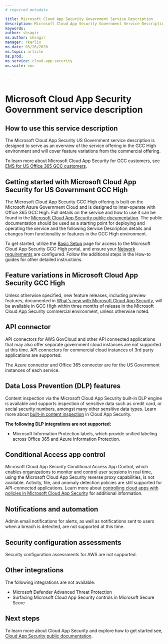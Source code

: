 ```yaml
---
# required metadata

title: Microsoft Cloud App Security Government Service Description
description: Microsoft Cloud App Security Government Service Description is designed to serve as an overview of our offering
keywords:
author: shsagir
ms.author: shsagir
manager: rkarlin
ms.date: 03/26/2020
ms.topic: article
ms.prod:
ms.service: cloud-app-security
ms.suite: ems


---
```

# Microsoft Cloud App Security Government service description

## How to use this service description

The Microsoft Cloud App Security US Government service description is designed to serve as an overview of the service offering in the GCC High environment and will cover feature variations from the commercial offering.

To learn more about Microsoft Cloud App Security for GCC customers, see [EMS for US Office 365 GCC customers](https://docs.microsoft.com/enterprise-mobility-security/solutions/ems-govt-service-description#ems-for-us-office-365-gcc-customers).

## Getting started with Microsoft Cloud App Security for US Government GCC High

The Microsoft Cloud App Security GCC High offering is built on the Microsoft Azure Government Cloud and is designed to inter-operate with Office 365 GCC High. Full details on the service and how to use it can be found in the [Microsoft Cloud App Security public documentation](https://docs.microsoft.com/cloud-app-security/). The public documentation should be used as a starting point for deploying and operating the service and the following Service Description details and changes from functionality or features in the GCC High environment.

To get started, utilize the [Basic Setup](https://docs.microsoft.com/cloud-app-security/general-setup) page for access to the Microsoft Cloud App Security GCC High portal, and ensure your [Network requirements](https://docs.microsoft.com/cloud-app-security/network-requirements) are configured. Follow the additional steps in the How-to guides for other detailed instructions.

## Feature variations in Microsoft Cloud App Security GCC High

Unless otherwise specified, new feature releases, including preview features, documented in [What's new with Microsoft Cloud App Security](https://docs.microsoft.com/cloud-app-security/release-notes), will be available in GCC High within three months of release in the Microsoft Cloud App Security commercial environment, unless otherwise noted.

## API connector

API connectors for AWS GovCloud and other API connected applications that may also offer separate government cloud instances are not supported at this time. API connectors for commercial cloud instances of 3rd party applications are supported.

The Azure connector and Office 365 connector are for the US Government instances of each service.

## Data Loss Prevention (DLP) features

Content inspection via the Microsoft Cloud App Security built-in DLP engine is available and supports inspection of sensitive data such as credit card, or social security numbers, amongst many other sensitive data types. Learn more about [built-in content inspection](https://docs.microsoft.com/cloud-app-security/content-inspection-built-in) in Cloud App Security.

**The following DLP integrations are not supported:**

- Microsoft Information Protection labels, which provide unified labeling across Office 365 and Azure Information Protection.

## Conditional Access app control

Microsoft Cloud App Security Conditional Access App Control, which enables organizations to monitor and control user sessions in real time, using the Microsoft Cloud App Security reverse proxy capabilities, is not available.
Activity, file, and anomaly detection policies are still supported for API-connected applications. Learn more about [controlling cloud apps with policies in Microsoft Cloud App Security](https://docs.microsoft.com/cloud-app-security/control-cloud-apps-with-policies) for additional information.

## Notifications and automation

Admin email notifications for alerts, as well as notifications sent to users when a breach is detected, are not supported at this time.

## Security configuration assessments

Security configuration assessments for AWS are not supported.

## Other integrations

The following integrations are not available:

- Microsoft Defender Advanced Threat Protection
- Surfacing Microsoft Cloud App Security controls in Microsoft Secure Score

## Next steps

To learn more about Cloud App Security and explore how to get started see, [Cloud App Security public documentation](https://docs.microsoft.com/cloud-app-security/).
